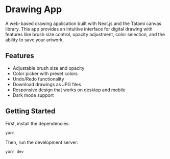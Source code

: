 # Drawing App

A web-based drawing application built with Next.js and the Tatami canvas library. This app provides an intuitive interface for digital drawing with features like brush size control, opacity adjustment, color selection, and the ability to save your artwork.

## Features

- Adjustable brush size and opacity
- Color picker with preset colors
- Undo/Redo functionality
- Download drawings as JPG files
- Responsive design that works on desktop and mobile
- Dark mode support

## Getting Started

First, install the dependencies:

```
yarn
```

Then, run the development server:

```
yarn dev
```